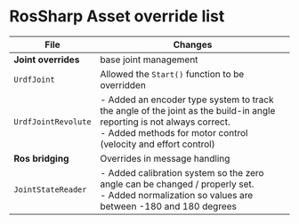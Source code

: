 RosSharp Asset override list
======

| File | Changes |
|------|---------|
| __Joint overrides__ | base joint management |
| `UrdfJoint` | Allowed the `Start()` function to be overridden |
| `UrdfJointRevolute` | - Added an encoder type system to track the angle of the joint as the build-in angle reporting is not always correct. <br /> - Added methods for motor control (velocity and effort control) |
| __Ros bridging__ | Overrides in message handling |
| `JointStateReader` | - Added calibration system so the zero angle can be changed / properly set. <br /> - Added normalization so values are between -180 and 180 degrees |
